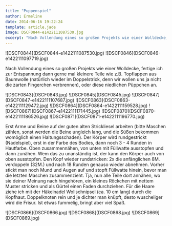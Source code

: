 ```yaml
---
title: "Puppenspiel"
author: Ermeline
date: 2014-06-16 19:22:24
template: article.jade
image: DSCF0844-e1422111087530.jpg
excerpt: "Nach Vollendung eines so großen Projekts wie einer Wolldecke, fertige\r\nich zur Entspannung dann gerne mal kleinere Teile..."
---
```


<div id='slides' class='slideshow'>
![DSCF0844](DSCF0844-e1422111087530.jpg)
![DSCF0846](DSCF0846-e1422111097719.jpg)
</div>

Nach Vollendung eines so großen Projekts wie einer Wolldecke, fertige
ich zur Entspannung dann gerne mal kleinere Teile wie z.B. Topflappen
aus Baumwolle (natürlich wieder im Doppelstrick, denn wir wollen uns ja
nicht die zarten Fingerchen verbrennen), oder diese niedlichen Püppchen
an.  

<div id='slides' class='slideshow'>
![DSCF0843](DSCF0843.jpg)
![DSCF0845](DSCF0845.jpg)
![DSCF0847](DSCF0847-e1422111107687.jpg)
![DSCF0863](DSCF0863-e1422111129472.jpg)
![DSCF0864](DSCF0864-e1422111159528.jpg)
![DSCF0867](DSCF0867-e1422111171445.jpg)
![DSCF0870](DSCF0870-e1422111186526.jpg)
![DSCF0871](DSCF0871-e1422111196770.jpg)
</div>

Erst Arme und Beine auf der guten alten Strickliesel arbeiten (bitte
Maschen zählen, sonst werden die Beine ungleich lang, und die Süßen
bekommen womöglich einen Haltungsschaden). Der Körper wird rundgestrickt
(Nadelspiel), erst in der Farbe des Bodies, dann noch 3 - 4 Runden in
Hautfarbe. Oben zusammennähen, von unten mit Füllwatte ausstopfen und
dann zunähen. Wem das zu unanständig ist, der kann den Körper auch von
oben ausstopfen. Den Kopf wieder rundstricken: 2x die anfänglichen 8M.
verdoppeln (32M.) und nach 18 Runden genauso wieder abnehmen. Vorher
stickt man noch Mund und Augen auf und stopft Füllwatte hinein, bevor
man die letzten Maschen zusammenzieht. Tja, nun alle Teile dort annähen,
wo sie deiner Meinung nach hingehören, ein kleines Röckchen mit nettem
Muster stricken und als Gürtel einen Faden durchziehen. Für die Haare
ziehe ich mit der Häkelnadel Wollschnipsel (ca. 10 cm lang) durch die
Kopfhaut. Doppelknoten rein und je dichter man knüpft, desto wuscheliger
wird die Frisur. Ist etwas fummelig, bringt aber viel Spaß.  

<div id='slides' class='slideshow'>
![DSCF0866](DSCF0866.jpg)
![DSCF0868](DSCF0868.jpg)
![DSCF0869](DSCF0869.jpg)
</div>

 
